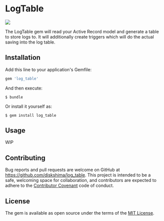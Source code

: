 # LogTable

[<img src="https://secure.travis-ci.org/diskshima/log_table.png?branch=master" />](http://travis-ci.org/diskshima/log_table)

The LogTable gem will read your Active Record model and generate a  table to store logs to.
It will additionally create triggers which will do the actual saving into the log table.

## Installation

Add this line to your application's Gemfile:

```ruby
gem 'log_table'
```

And then execute:

    $ bundle

Or install it yourself as:

    $ gem install log_table

## Usage

WIP

## Contributing

Bug reports and pull requests are welcome on GitHub at https://github.com/diskshima/log_table. This project is intended to be a safe, welcoming space for collaboration, and contributors are expected to adhere to the [Contributor Covenant](contributor-covenant.org) code of conduct.


## License

The gem is available as open source under the terms of the [MIT License](http://opensource.org/licenses/MIT).
